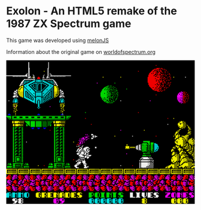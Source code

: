 Exolon - An HTML5 remake of the 1987 ZX Spectrum game
=============================================================================

This game was developed using [melonJS](http://melonjs.org/)

Information about the original game on [worldofspectrum.org](http://www.worldofspectrum.org/infoseekid.cgi?id=0001686)

![Screenshot of the Exolon game](screenshot.gif)
